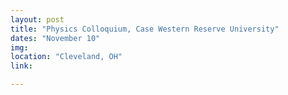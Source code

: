 ```yaml
---
layout: post
title: "Physics Colloquium, Case Western Reserve University"
dates: "November 10"
img: 
location: "Cleveland, OH"
link: 

---
```

